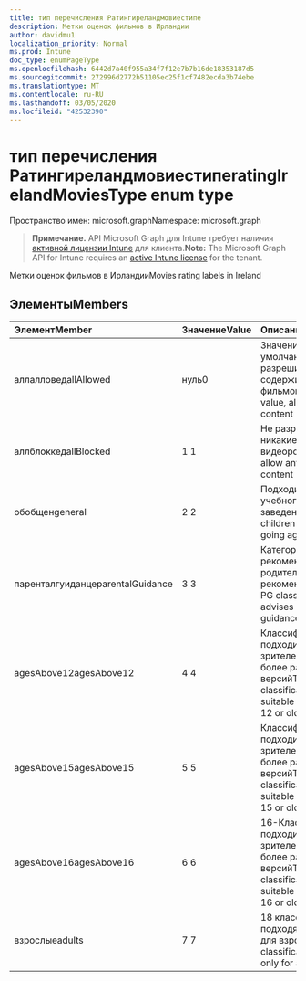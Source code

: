 ```yaml
---
title: тип перечисления Ратингиреландмовиестипе
description: Метки оценок фильмов в Ирландии
author: davidmu1
localization_priority: Normal
ms.prod: Intune
doc_type: enumPageType
ms.openlocfilehash: 6442d7a40f955a34f7f12e7b7b16de18353187d5
ms.sourcegitcommit: 272996d2772b51105ec25f1cf7482ecda3b74ebe
ms.translationtype: MT
ms.contentlocale: ru-RU
ms.lasthandoff: 03/05/2020
ms.locfileid: "42532390"
---
```

# <a name="ratingirelandmoviestype-enum-type"></a><span data-ttu-id="436bb-103">тип перечисления Ратингиреландмовиестипе</span><span class="sxs-lookup"><span data-stu-id="436bb-103">ratingIrelandMoviesType enum type</span></span>

<span data-ttu-id="436bb-104">Пространство имен: microsoft.graph</span><span class="sxs-lookup"><span data-stu-id="436bb-104">Namespace: microsoft.graph</span></span>

> <span data-ttu-id="436bb-105">**Примечание.** API Microsoft Graph для Intune требует наличия [активной лицензии Intune](https://go.microsoft.com/fwlink/?linkid=839381) для клиента.</span><span class="sxs-lookup"><span data-stu-id="436bb-105">**Note:** The Microsoft Graph API for Intune requires an [active Intune license](https://go.microsoft.com/fwlink/?linkid=839381) for the tenant.</span></span>

<span data-ttu-id="436bb-106">Метки оценок фильмов в Ирландии</span><span class="sxs-lookup"><span data-stu-id="436bb-106">Movies rating labels in Ireland</span></span>

## <a name="members"></a><span data-ttu-id="436bb-107">Элементы</span><span class="sxs-lookup"><span data-stu-id="436bb-107">Members</span></span>
|<span data-ttu-id="436bb-108">Элемент</span><span class="sxs-lookup"><span data-stu-id="436bb-108">Member</span></span>|<span data-ttu-id="436bb-109">Значение</span><span class="sxs-lookup"><span data-stu-id="436bb-109">Value</span></span>|<span data-ttu-id="436bb-110">Описание</span><span class="sxs-lookup"><span data-stu-id="436bb-110">Description</span></span>|
|:---|:---|:---|
|<span data-ttu-id="436bb-111">аллалловед</span><span class="sxs-lookup"><span data-stu-id="436bb-111">allAllowed</span></span>|<span data-ttu-id="436bb-112">нуль</span><span class="sxs-lookup"><span data-stu-id="436bb-112">0</span></span>|<span data-ttu-id="436bb-113">Значение по умолчанию, разрешить все содержимое фильмов</span><span class="sxs-lookup"><span data-stu-id="436bb-113">Default value, allow all movies content</span></span>|
|<span data-ttu-id="436bb-114">аллблоккед</span><span class="sxs-lookup"><span data-stu-id="436bb-114">allBlocked</span></span>|<span data-ttu-id="436bb-115">1 </span><span class="sxs-lookup"><span data-stu-id="436bb-115">1</span></span>|<span data-ttu-id="436bb-116">Не разрешать никакие видеоролики</span><span class="sxs-lookup"><span data-stu-id="436bb-116">Do not allow any movies content</span></span>|
|<span data-ttu-id="436bb-117">обобщен</span><span class="sxs-lookup"><span data-stu-id="436bb-117">general</span></span>|<span data-ttu-id="436bb-118">2 </span><span class="sxs-lookup"><span data-stu-id="436bb-118">2</span></span>|<span data-ttu-id="436bb-119">Подходит для детей учебного заведения</span><span class="sxs-lookup"><span data-stu-id="436bb-119">Suitable for children of school going age</span></span>|
|<span data-ttu-id="436bb-120">паренталгуиданце</span><span class="sxs-lookup"><span data-stu-id="436bb-120">parentalGuidance</span></span>|<span data-ttu-id="436bb-121">3 </span><span class="sxs-lookup"><span data-stu-id="436bb-121">3</span></span>|<span data-ttu-id="436bb-122">Категория PG рекомендует родительские рекомендации</span><span class="sxs-lookup"><span data-stu-id="436bb-122">The PG classification advises parental guidance</span></span>|
|<span data-ttu-id="436bb-123">agesAbove12</span><span class="sxs-lookup"><span data-stu-id="436bb-123">agesAbove12</span></span>|<span data-ttu-id="436bb-124">4 </span><span class="sxs-lookup"><span data-stu-id="436bb-124">4</span></span>|<span data-ttu-id="436bb-125">Классификация 12A подходит для зрителей от 12 или более ранних версий</span><span class="sxs-lookup"><span data-stu-id="436bb-125">The 12A classification is suitable for viewers of 12 or older</span></span>|
|<span data-ttu-id="436bb-126">agesAbove15</span><span class="sxs-lookup"><span data-stu-id="436bb-126">agesAbove15</span></span>|<span data-ttu-id="436bb-127">5 </span><span class="sxs-lookup"><span data-stu-id="436bb-127">5</span></span>|<span data-ttu-id="436bb-128">Классификация 15A подходит для зрителей от 15 или более ранних версий</span><span class="sxs-lookup"><span data-stu-id="436bb-128">The 15A classification is suitable for viewers of 15 or older</span></span>|
|<span data-ttu-id="436bb-129">agesAbove16</span><span class="sxs-lookup"><span data-stu-id="436bb-129">agesAbove16</span></span>|<span data-ttu-id="436bb-130">6 </span><span class="sxs-lookup"><span data-stu-id="436bb-130">6</span></span>|<span data-ttu-id="436bb-131">16-Классификация подходит для зрителей от 16 или более ранних версий</span><span class="sxs-lookup"><span data-stu-id="436bb-131">The 16 classification is suitable for viewers of 16 or older</span></span>|
|<span data-ttu-id="436bb-132">взрослые</span><span class="sxs-lookup"><span data-stu-id="436bb-132">adults</span></span>|<span data-ttu-id="436bb-133">7 </span><span class="sxs-lookup"><span data-stu-id="436bb-133">7</span></span>|<span data-ttu-id="436bb-134">18 классификация, подходящая только для взрослых</span><span class="sxs-lookup"><span data-stu-id="436bb-134">The 18 classification, suitable only for adults</span></span>|




